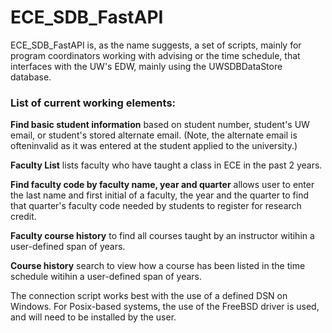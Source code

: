 ﻿# ECE_SDB_FastAPI
 
ECE_SDB_FastAPI is, as the name suggests, a set of scripts, mainly for program coordinators working with advising or the time schedule, that interfaces with the UW's EDW, mainly using the UWSDBDataStore database. 

### **List of current working elements**:

**Find basic student information** based on student number, student's UW email, or student's stored alternate email. (Note, the alternate email is ofteninvalid as it was entered at the student applied to the university.)

**Faculty List** lists faculty who have taught a class in ECE in the past 2 years.

**Find faculty code by faculty name, year and quarter** allows user to enter the last name and first initial of a faculty, the year and the quarter to find that quarter's faculty code needed by students to register for research credit. 

**Faculty course history** to find all courses taught by an instructor witihin a user-defined span of years.

**Course history** search to view how a course has been listed in the time schedule witihin a user-defined span of years.

The connection script works best with the use of a defined DSN on Windows. For Posix-based systems, the use of the FreeBSD driver is used, and will need to be installed by the user. 
 
 
